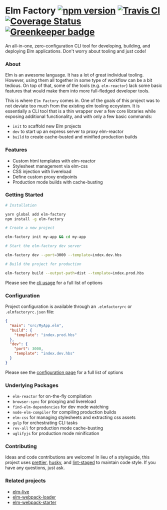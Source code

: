 # Elm Factory [![npm version](https://badge.fury.io/js/elm-factory.svg)](https://badge.fury.io/js/elm-factory) [![Travis CI](https://api.travis-ci.org/farism/elm-factory.svg?branch=master)](https://travis-ci.org/farism/elm-factory) [![Coverage Status](https://coveralls.io/repos/github/farism/elm-factory/badge.svg?branch=specs)](https://coveralls.io/github/farism/elm-factory?branch=specs) [![Greenkeeper badge](https://badges.greenkeeper.io/farism/elm-factory.svg)](https://greenkeeper.io/)

An all-in-one, zero-configuration CLI tool for developing, building, and deploying Elm applications. Don't worry about tooling and just code!

### About

Elm is an awesome language. It has a lot of great individual tooling. However, using them all together in some type of workflow can be a bit tedious. On top of that, some of the tools (e.g. `elm-reactor`) lack some basic features that would make them into more full-fledged developer tools.

This is where `Elm Factory` comes in. One of the goals of this project was to not deviate too much from the existing elm tooling ecoystem. It is essentially a CLI tool that is a thin wrapper over a few core libraries while exposing additional functionality, and with only a few basic commands:

- `init` to scaffold new Elm projects
- `dev` to start up an express server to proxy elm-reactor
- `build` to create cache-busted and minified production builds

### Features
- Custom html templates with elm-reactor
- Stylesheet management via elm-css
- CSS injection with livereload
- Define custom proxy endpoints
- Production mode builds with cache-busting

### Getting Started

```sh
# Installation

yarn global add elm-factory
npm install -g elm-factory

# Create a new project

elm-factory init my-app && cd my-app

# Start the elm-factory dev server

elm-factory dev --port=3000 --template=index.dev.hbs

# Build the project for production

elm-factory build --output-path=dist --template=index.prod.hbs
```

Please see the [cli usage](https://github.com/farism/elm-factory/blob/master/guides/cli-usage.md) for a full list of options


### Configuration

Project configuration is available through an `.elmfactoryrc` or `.elmfactoryrc.json` file:

```json
{
  "main": "src/MyApp.elm",
  "build": {
    "template": "index.prod.hbs"
  },
  "dev": {
    "port": 3000,
    "template": "index.dev.hbs"
  }
}
```

Please see the [configuration page](https://github.com/farism/elm-factory/blob/master/guides/configuration.md) for a full list of options

### Underlying Packages

- `elm-reactor` for on-the-fly compilation
- `browser-sync` for proxying and livereload
- `find-elm-dependencies` for dev mode watching
- `node-elm-compiler` for compiling production builds
- `elm-css` for managing stylesheets and extracting css assets
- `gulp` for orchestrating CLI tasks
- `rev-all` for production mode cache-busting
- `uglifyjs` for production mode minification

### Contributing

Ideas and code contributions are welcome! In lieu of a styleguide, this project uses [prettier](https://github.com/prettier/prettier), [husky](https://github.com/typicode/husky), and [lint-staged](https://github.com/okonet/lint-staged) to maintain code style. If you have any questions, just ask.

### Related projects
- [elm-live](https://github.com/tomekwi/elm-live)
- [elm-webpack-loader](https://github.com/elm-community/elm-webpack-loader)
- [elm-webpack-starter](https://github.com/jiwhiz/elm-bootstrap-webpack-starter)
